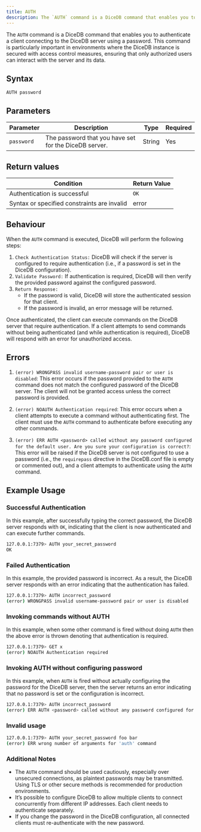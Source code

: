 ```yaml
---
title: AUTH
description: The `AUTH` command is a DiceDB command that enables you to authenticate a client connecting to the DiceDB server using a password. This command is particularly important in environments where the DiceDB instance is secured with access control measures, ensuring that only authorized users can interact with the server and its data.
---
```


The `AUTH` command is a DiceDB command that enables you to authenticate a client connecting to the DiceDB server using a password. This command is particularly important in environments where the DiceDB instance is secured with access control measures, ensuring that only authorized users can interact with the server and its data.

## Syntax

```
AUTH password
```

## Parameters

| Parameter | Description                                                               | Type    | Required |
|-----------|---------------------------------------------------------------------------|---------|----------|
| `password`| The password that you have set for the DiceDB server.                     | String  | Yes      |

## Return values

| Condition                                      | Return Value                                      |
|------------------------------------------------|---------------------------------------------------|
| Authentication is successful                   | `OK`                                               |
| Syntax or specified constraints are invalid    | error                                             |

## Behaviour

When the `AUTH` command is executed, DiceDB will perform the following steps:

1. `Check Authentication Status:` DiceDB will check if the server is configured to require authentication (i.e., if a password is set in the DiceDB configuration).
2. `Validate Password:` If authentication is required, DiceDB will then verify the provided password against the configured password.
3. `Return Response:`
   - If the password is valid, DiceDB will store the authenticated session for that client.
   - If the password is invalid, an error message will be returned.

Once authenticated, the client can execute commands on the DiceDB server that require authentication. If a client attempts to send commands without being authenticated (and while authentication is required), DiceDB will respond with an error for unauthorized access.

## Errors

1. `(error) WRONGPASS invalid username-password pair or user is disabled`: This error occurs if the password provided to the `AUTH` command does not match the configured password of the DiceDB server. The client will not be granted access unless the correct password is provided.

2. `(error) NOAUTH Authentication required`: This error occurs when a client attempts to execute a command without authenticating first. The client must use the `AUTH` command to authenticate before executing any other commands.

3. `(error) ERR AUTH <password> called without any password configured for the default user. Are you sure your configuration is correct?`: This error will be raised if the DiceDB server is not configured to use a password (i.e., the `requirepass` directive in the DiceDB.conf file is empty or commented out), and a client attempts to authenticate using the `AUTH` command.

## Example Usage

### Successful Authentication

In this example, after successfully typing the correct password, the DiceDB server responds with `OK`, indicating that the client is now authenticated and can execute further commands.

```bash
127.0.0.1:7379> AUTH your_secret_password
OK
```

### Failed Authentication

In this example, the provided password is incorrect. As a result, the DiceDB server responds with an error indicating that the authentication has failed.

```bash
127.0.0.1:7379> AUTH incorrect_password
(error) WRONGPASS invalid username-password pair or user is disabled
```

### Invoking commands without AUTH

In this example, when some other command is fired without doing `AUTH` then the above error is thrown denoting that authentication is required.

```bash
127.0.0.1:7379> GET x
(error) NOAUTH Authentication required
```

### Invoking AUTH without configuring password

In this example, when `AUTH` is fired without actually configuring the password for the DiceDB server, then the server returns an error indicating that no password is set or the configuration is incorrect.

```bash
127.0.0.1:7379> AUTH incorrect_password
(error) ERR AUTH <password> called without any password configured for the default user. Are you sure your configuration is correct?
```

### Invalid usage

```bash
127.0.0.1:7379> AUTH your_secret_password foo bar
(error) ERR wrong number of arguments for 'auth' command
```

### Additional Notes

- The `AUTH` command should be used cautiously, especially over unsecured connections, as plaintext passwords may be transmitted. Using TLS or other secure methods is recommended for production environments.
- It’s possible to configure DiceDB to allow multiple clients to connect concurrently from different IP addresses. Each client needs to authenticate separately.
- If you change the password in the DiceDB configuration, all connected clients must re-authenticate with the new password.
